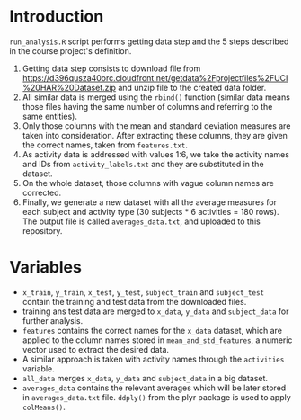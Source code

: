 # Introduction

 `run_analysis.R` script performs getting data step and the 5 steps described in the course project's definition.
1. Getting data step consists to download file from https://d396qusza40orc.cloudfront.net/getdata%2Fprojectfiles%2FUCI%20HAR%20Dataset.zip and unzip file to the created data folder.
2. All similar data is merged using the `rbind()` function (similar data means those files having the same number of columns and referring to the same entities).
3. Only those columns with the mean and standard deviation measures are taken into consideration. After extracting these columns, they are given the correct names, taken from `features.txt`.
4. As activity data is addressed with values 1:6, we take the activity names and IDs from `activity_labels.txt` and they are substituted in the dataset.
5. On the whole dataset, those columns with vague column names are corrected.
6. Finally, we generate a new dataset with all the average measures for each subject and activity type (30 subjects * 6 activities = 180 rows). 
   The output file is called `averages_data.txt`, and uploaded to this repository.

# Variables

* `x_train`, `y_train`, `x_test`, `y_test`, `subject_train` and `subject_test` contain the training and test data from the downloaded files.
* training ans test data are merged to `x_data`, `y_data` and `subject_data` for further analysis.
* `features` contains the correct names for the `x_data` dataset, which are applied to the column names stored in `mean_and_std_features`, a numeric vector used to extract the desired data.
* A similar approach is taken with activity names through the `activities` variable.
* `all_data` merges `x_data`, `y_data` and `subject_data` in a big dataset.
* `averages_data` contains the relevant averages which will be later stored in `averages_data.txt` file. `ddply()` from the plyr package is used to apply `colMeans()`.
